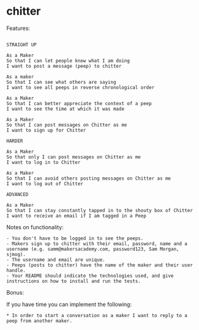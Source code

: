 # chitter

Features:

```

STRAIGHT UP

As a Maker
So that I can let people know what I am doing  
I want to post a message (peep) to chitter

As a maker
So that I can see what others are saying  
I want to see all peeps in reverse chronological order

As a Maker
So that I can better appreciate the context of a peep
I want to see the time at which it was made

As a Maker
So that I can post messages on Chitter as me
I want to sign up for Chitter

HARDER

As a Maker
So that only I can post messages on Chitter as me
I want to log in to Chitter

As a Maker
So that I can avoid others posting messages on Chitter as me
I want to log out of Chitter

ADVANCED

As a Maker
So that I can stay constantly tapped in to the shouty box of Chitter
I want to receive an email if I am tagged in a Peep
```
Notes on functionality:

    - You don't have to be logged in to see the peeps.
    - Makers sign up to chitter with their email, password, name and a username (e.g. samm@makersacademy.com, password123, Sam Morgan, sjmog).
    - The username and email are unique.
    - Peeps (posts to chitter) have the name of the maker and their user handle.
    - Your README should indicate the technologies used, and give instructions on how to install and run the tests.

Bonus:

If you have time you can implement the following:

    * In order to start a conversation as a maker I want to reply to a peep from another maker.
